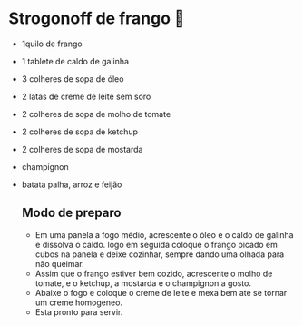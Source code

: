 #	Strogonoff de frango :chicken:

- 1quilo de frango

- 1 tablete de caldo de galinha

- 3 colheres de sopa de óleo

- 2 latas de creme de leite sem soro

- 2 colheres de sopa de molho de tomate

- 2 colheres de sopa de ketchup

- 2 colheres de sopa de mostarda

- champignon

- batata palha, arroz e feijão

  ##	Modo de preparo

  - Em uma panela a fogo médio, acrescente o óleo e o caldo de galinha e dissolva o caldo. logo em seguida coloque o frango picado em cubos na panela e deixe cozinhar, sempre dando uma olhada para não queimar.
  - Assim que o frango estiver bem cozido, acrescente o molho de tomate, e o ketchup, a mostarda e o champignon a gosto.
  - Abaixe o fogo e coloque o creme de leite e mexa bem ate se tornar um creme homogeneo.
  - Esta pronto para servir.